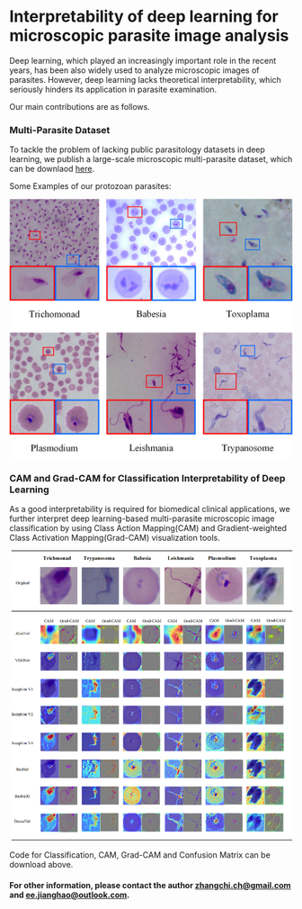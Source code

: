 # Interpretability of deep learning for microscopic parasite image analysis

Deep learning, which played an increasingly important role in the recent years, has been also widely used to analyze microscopic images of parasites. However, deep learning lacks theoretical interpretability, which seriously hinders its application in parasite examination.<br> 


Our main contributions are as follows.<br>


### Multi-Parasite Dataset

To tackle the problem of lacking public parasitology datasets in deep learning, we publish a large-scale microscopic multi-parasite dataset, which can be downlaod [here](https://data.mendeley.com/datasets/4tnhbsh58c/draft?a=58f32edd-d920-49a2-b690-7eb8508400d9).<br>


Some Examples of our protozoan parasites:

![](https://github.com/hello-code2021/IDLMPIA/blob/master/picture/dataset.png)


### CAM and Grad-CAM for Classification Interpretability of Deep Learning


As a good interpretability is required for biomedical clinical applications, we further interpret deep learning-based multi-parasite microscopic image classification by using Class Action Mapping(CAM) and Gradient-weighted Class Activation Mapping(Grad-CAM) visualization tools.<br>

![](https://github.com/hello-code2021/IDLMPIA/blob/master/picture/CAM_Grad-CAM.png)


Code for Classification, CAM, Grad-CAM and Confusion Matrix can be download above.



#### For other information, please contact the author zhangchi.ch@gmail.com and ee.jianghao@outlook.com.
